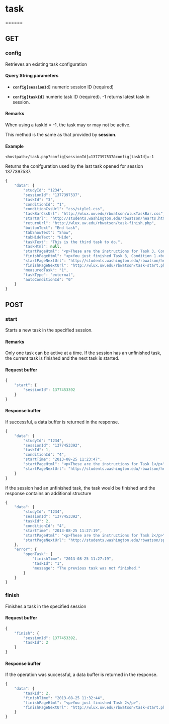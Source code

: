 # task
======

## GET
### config
Retrieves an existing task configuration

#### Query String parameters

* **`config[sessionId]`** numeric session ID (required)

*  **`config[taskId]`** numeric task ID (required). -1 returns latest task in session.

#### Remarks

When using a taskId = -1, the task may or may not be active.

This method is the same as that provided by **session**.

#### Example

```
<hostpath>/task.php?config[sessionId]=1377397537&config[taskId]=-1
```
Returns the conifguration used by the last task opened for session 1377397537.

```javascript
{
    "data": {
        "studyId": "1234",
        "sessionId": "1377397537",
        "taskId": "3",
        "conditionId": "1",
        "conditionCssUrl": "css/style1.css",
        "taskBarCssUrl": "http://wlux.uw.edu/rbwatson/wluxTaskBar.css",
        "startUrl": "http://students.washington.edu/rbwatson/hearts.html",
        "returnUrl": "http://wlux.uw.edu/rbwatson/task-finish.php",
        "buttonText": "End task",
        "tabShowText": "Show",
        "tabHideText": "Hide",
        "taskText": "This is the third task to do.",
        "taskHtml": null,
        "startPageHtml": "<p>These are the instructions for Task 3, Condition 1.<br/>However, we wouldn't show the condition to the participant.</p>",
        "finishPageHtml": "<p>You just finished Task 3, Condition 1.<br/>However, we wouldn't show the condition to the participant.</p>",
        "startPageNextUrl": "http://students.washington.edu/rbwatson/hearts.html",
        "finishPageNextUrl": "http://wlux.uw.edu/rbwatson/task-start.php",
        "measuredTask": "1",
        "taskType": "external",
        "autoConditionId": "0"
    }
}
```

## POST

### start
Starts a new task in the specified session.

#### Remarks
Only one task can be active at a time. If the session has an unfinished task, the current task is finished and the next task is started.

#### Request buffer
```javascript
{
    "start": {
        "sessionId": 1377453392
    }
}
```
#### Response buffer

If successful, a data buffer is returned in the response.

```javascript
{
    "data": {
        "studyId": "1234",
        "sessionId": "1377453392",
        "taskId": 1,
        "conditionId": "4",
        "startTime": "2013-08-25 11:23:47",
        "startPageHtml": "<p>These are the instructions for Task 1</p>",
        "startPageNextUrl": "http://students.washington.edu/rbwatson/hearts.html"
    }
}
```
If the session had an unfinished task, the task would be finished and the response contains an additional structure

```javascript
{
    "data": {
        "studyId": "1234",
        "sessionId": "1377453392",
        "taskId": 2,
        "conditionId": "4",
        "startTime": "2013-08-25 11:27:19",
        "startPageHtml": "<p>These are the instructions for Task 2</p>",
        "startPageNextUrl": "http://students.washington.edu/rbwatson/spades.html"
    },
    "error": {
        "openTask": {
            "finishTime": "2013-08-25 11:27:19",
            "taskId": "1",
            "message": "The previous task was not finished."
        }
    }
}
```

### finish
Finishes a task in the specified session

#### Request buffer
```javascript
{
    "finish": {
        "sessionId": 1377453392,
        "taskId": 2
    }
}
```

#### Response buffer
If the operation was successful, a data buffer is returned in the response.

```javascript
{
    "data": {
        "taskId": 2,
        "finishTime": "2013-08-25 11:32:44",
        "finishPageHtml": "<p>You just finished Task 2</p>",
        "finishPageNextUrl": "http://wlux.uw.edu/rbwatson/task-start.php"
    }
}
```
